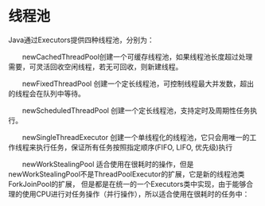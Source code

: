 # 线程池

Java通过Executors提供四种线程池，分别为：

&emsp;&emsp;newCachedThreadPool创建一个可缓存线程池，如果线程池长度超过处理需要，可灵活回收空闲线程，若无可回收，则新建线程。

&emsp;&emsp;newFixedThreadPool 创建一个定长线程池，可控制线程最大并发数，超出的线程会在队列中等待。

&emsp;&emsp;newScheduledThreadPool 创建一个定长线程池，支持定时及周期性任务执行。

&emsp;&emsp;newSingleThreadExecutor 创建一个单线程化的线程池，它只会用唯一的工作线程来执行任务，保证所有任务按照指定顺序(FIFO, LIFO, 优先级)执行

&emsp;&emsp;newWorkStealingPool 适合使用在很耗时的操作，但是newWorkStealingPool不是ThreadPoolExecutor的扩展，它是新的线程池类ForkJoinPool的扩展，
但是都是在统一的一个Executors类中实现，由于能够合理的使用CPU进行对任务操作（并行操作），所以适合使用在很耗时的任务中：
